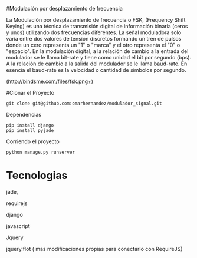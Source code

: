 #Modulación por desplazamiento de frecuencia


La Modulación por desplazamiento de frecuencia o FSK, (Frequency Shift Keying) es una técnica de transmisión digital de información binaria (ceros y unos) utilizando dos frecuencias diferentes. La señal moduladora solo varía entre dos valores de tensión discretos formando un tren de pulsos donde un cero representa un "1" o "marca" y el otro representa el "0" o "espacio".
En la modulación digital, a la relación de cambio a la entrada del modulador se le llama bit-rate y tiene como unidad el bit por segundo (bps).
A la relación de cambio a la salida del modulador se le llama baud-rate. En esencia el baud-rate es la velocidad o cantidad de símbolos por segundo.

(http://bindsme.com/files/fsk.png+)

#Clonar el Proyecto


	git clone git@github.com:omarhernandez/modulador_signal.git


Dependencias

	pip install django
	pip install pyjade



Corriendo el proyecto


	python manage.py runserver



Tecnologias
============

jade,

requirejs

django

javascript 

Jquery

jquery.flot ( mas modificaciones propias para conectarlo con RequireJS)

